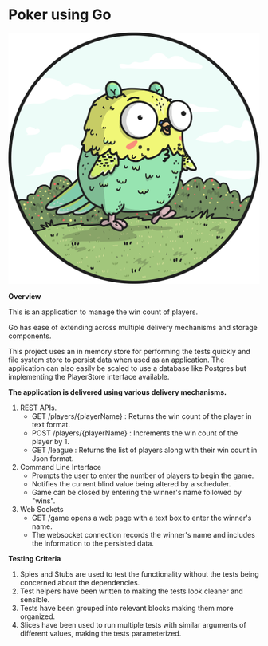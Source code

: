 # Poker using Go

![Gopher](/GOPHER_PARAKEET.png) 

**Overview**

This is an application to manage the win count of players.

Go has ease of extending across multiple delivery mechanisms and storage components.

This project uses an in memory store for performing the tests quickly and file system store to persist data when used as an application.
The application can also easily be scaled to use a database like Postgres but implementing the PlayerStore interface available.

**The application is delivered using various delivery mechanisms.**

1. REST APIs.
    * GET /players/{playerName} : Returns the win count of the player in text format.
    * POST /players/{playerName} : Increments the win count of the player by 1.
    * GET /league : Returns the list of players along with their win count in Json format.
2. Command Line Interface
    * Prompts the user to enter the number of players to begin the game.
    * Notifies the current blind value being altered by a scheduler.
    * Game can be closed by entering the winner's name followed by "wins".
3. Web Sockets
    * GET /game opens a web page with a text box to enter the winner's name.
    * The websocket connection records the winner's name and includes the information to the persisted data.
   
**Testing Criteria**
 
1. Spies and Stubs are used to test the functionality without the tests being concerned about the dependencies. 
2. Test helpers have been written to making the tests look cleaner and sensible.
3. Tests have been grouped into relevant blocks making them more organized.
4. Slices have been used to run multiple tests with similar arguments of different values, making the tests parameterized.
